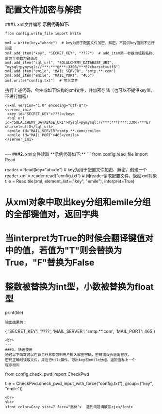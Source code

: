 配置文件加密与解密
===================
###1. xml文件编写
**示例代码如下:**
```
from config.write_file import Write

xml = Write(key="abcde")  # key为用于配置文件加密、解密，不提供key值则不进行加密
xml.add_item("key", "SECRET_KEY", "????")  # add_item第一参数为组别名称、后两个参数为键值对
xml.add_item("sql_url", "SQLALCHEMY_DATABASE_URI", "mysql+pymysql://***:***@***:3306/***E?charset=utf8")
xml.add_item("emile", "MAIL_SERVER", "smtp.**.com")
xml.add_item("emile", "MAIL_PORT", "465")
xml.write("config.txt")  # 写入文件
```
执行上述代码，会生成如下结构的xml文件，并加密存储（也可以不提供key值，不进行加密）
```
<?xml version="1.0" encoding="utf-8"?>
<server_ini>
 <key id="SECRET_KEY">????</key>
 <sql_url id="SQLALCHEMY_DATABASE_URI">mysql+pymysql://***:***@***:3306/***E?charset=utf8</sql_url>
 <emile id="MAIL_SERVER">smtp.**.com</emile>
 <emile id="MAIL_PORT">465</emile>
</server_ini>
```
<br>
---
###2. xml文件读取
**示例代码如下:**
```
from config.read_file import Read

reader = Read(key="abcde")  # key为用于配置文件加密、解密，创建一个reader
xml = reader.read("config.txt")  # 用reader读取配置文件，返回xml对象
tile = Read.tile(xml, element_list=("key", "emile"), interpret=True)
# 从xml对象中取出key分组和emile分组的全部键值对，返回字典
# 当interpret为True的时候会翻译键值对中的值，若值为"T"则会替换为True，"F"替换为False
#    整数被替换为int型，小数被替换为float型
print(tile)
```
输出结果为：
```
{
    'SECRET_KEY': '????', 
    'MAIL_SERVER': 'smtp.**.com', 
    'MAIL_PORT': 465
}
```
<br>
---
###3. 快速使用
通过以下函数可以在命令行界面强制用户输入解密密码，密码错误会退出程序，
密码正确时读取文件，并进行tile操作，取出key和emile分组，返回值与上一个
程序相同
```
from config.check_pwd import CheckPwd

tile = CheckPwd.check_pwd_input_with_force("config.txt"),
        group=("key", "emile"))
 ```
<br>
<br>
<font color=Gray size=7 face="黑体">  遇到问题请联系zjx</font>
